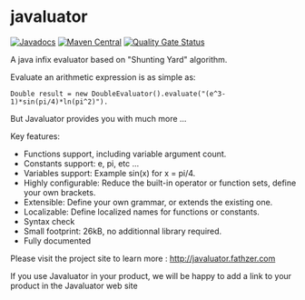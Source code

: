 # javaluator
[![Javadocs](http://javadoc.io/badge/com.fathzer/javaluator.svg)](https://javadoc.io/doc/com.fathzer/javaluator)  [![Maven Central](https://maven-badges.herokuapp.com/maven-central/com.fathzer/javaluator/badge.svg)](https://maven-badges.herokuapp.com/maven-central/com.fathzer/javaluator)  [![Quality Gate Status](https://sonarcloud.io/api/project_badges/measure?project=fathzer_javaluator&metric=alert_status)](https://sonarcloud.io/dashboard?id=fathzer_javaluator)

A java infix evaluator based on "Shunting Yard" algorithm.

Evaluate an arithmetic expression is as simple as:
```
Double result = new DoubleEvaluator().evaluate("(e^3-1)*sin(pi/4)*ln(pi^2)").
```
But Javaluator provides you with much more ...

Key features:
- Functions support, including variable argument count.
- Constants support: e, pi, etc ...
- Variables support: Example sin(x) for x = pi/4.
- Highly configurable: Reduce the built-in operator or function sets, define your own brackets.
- Extensible: Define your own grammar, or extends the existing one.
- Localizable: Define localized names for functions or constants.
- Syntax check
- Small footprint: 26kB, no additionnal library required.
- Fully documented

Please visit the project site to learn more : http://javaluator.fathzer.com

If you use Javaluator in your product, we will be happy to add a link to your product in the Javaluator web site
